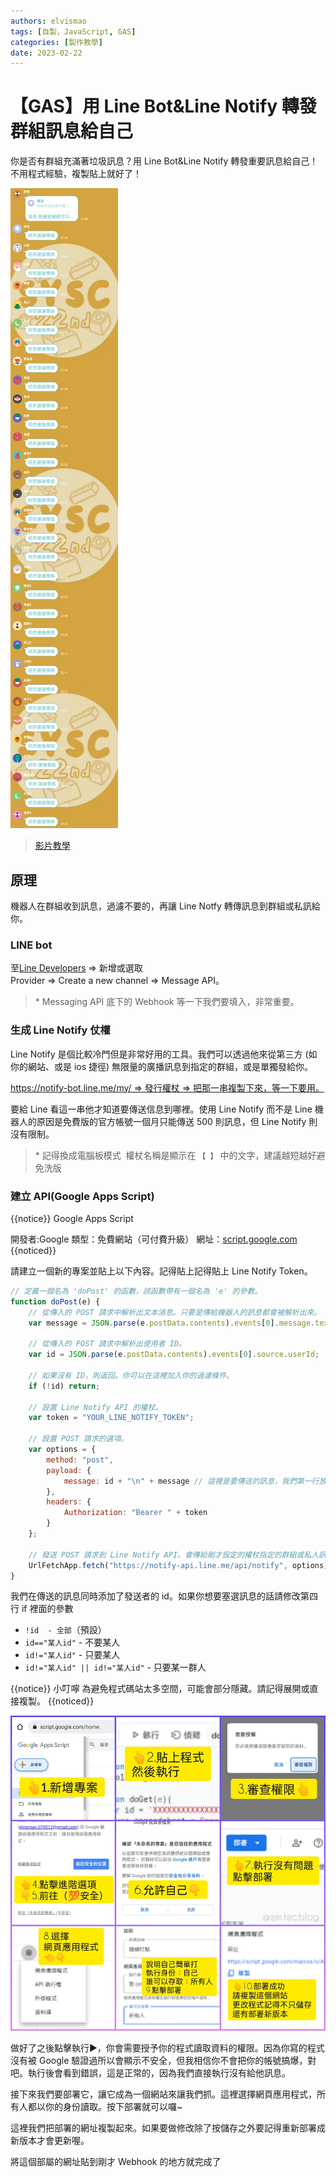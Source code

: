 ```yaml
---
authors: elvismao
tags: [自製，JavaScript, GAS]
categories: [製作教學]
date: 2023-02-22
---
```


# 【GAS】用 Line Bot&Line Notify 轉發群組訊息給自己

你是否有群組充滿著垃圾訊息？用 Line Bot&Line Notify 轉發重要訊息給自己！不用程式經驗，複製貼上就好了！

![某群組充斥著垃圾訊息](line2notify-why.webp)

> [影片教學](https://www.instagram.com/reel/Cp9kNc9DWK1/)

## 原理

機器人在群組收到訊息，過濾不要的，再讓 Line Notfy 轉傳訊息到群組或私訊給你。

### LINE bot

至[Line Developers](https://developers.line.biz/console/) => 新增或選取 Provider => Create a new channel => Message API。

> \* Messaging API 底下的 Webhook 等一下我們要填入，非常重要。

### 生成 Line Notify 仗權

Line Notify 是個比較冷門但是非常好用的工具。我們可以透過他來從第三方 (如你的網站、或是 ios 捷徑) 無限量的廣播訊息到指定的群組，或是單獨發給你。

https://notify-bot.line.me/my/ => 發行權杖 => 把那一串複製下來，等一下要用。

要給 Line 看這一串他才知道要傳送信息到哪裡。使用 Line Notify 而不是 Line 機器人的原因是免費版的官方帳號一個月只能傳送 500 則訊息，但 Line Notify 則沒有限制。

> \* 記得換成電腦板模式
>  權杖名稱是顯示在 `【 】` 中的文字，建議越短越好避免洗版

### 建立 API(Google Apps Script)

{{notice}}
Google Apps Script

開發者:Google
類型：免費網站（可付費升級）
網址：[script.google.com](https://script.google.com) {{noticed}}

請建立一個新的專案並貼上以下內容。記得貼上記得貼上 Line Notify Token。

```js
// 定義一個名為 'doPost' 的函數，該函數帶有一個名為 'e' 的參數。
function doPost(e) {
    // 從傳入的 POST 請求中解析出文本消息。只要是傳給機器人的訊息都會被解析出來。
    var message = JSON.parse(e.postData.contents).events[0].message.text;

    // 從傳入的 POST 請求中解析出使用者 ID。
    var id = JSON.parse(e.postData.contents).events[0].source.userId;

    // 如果沒有 ID，則返回。你可以在這裡加入你的過濾條件。
    if (!id) return;

    // 設置 Line Notify API 的權杖。
    var token = "YOUR_LINE_NOTIFY_TOKEN";

    // 設置 POST 請求的選項。
    var options = {
        method: "post",
        payload: {
            message: id + "\n" + message // 這裡是要傳送的訊息，我們第一行放了發送者的 id，第二行放了訊息本身。可以自行修改。
        },
        headers: {
            Authorization: "Bearer " + token
        }
    };

    // 發送 POST 請求到 Line Notify API。會傳給剛才設定的權杖指定的群組或私人訊息。
    UrlFetchApp.fetch("https://notify-api.line.me/api/notify", options);
}
```

我們在傳送的訊息同時添加了發送者的 id。如果你想要塞選訊息的話請修改第四行 if 裡面的參數

- `!id  - 全部`（預設）
- `id=="某人id"` - 不要某人
- `id!="某人id"` - 只要某人
- `id!="某人id" || id!="某人id"` - 只要某一群人

{{notice}}
小叮嚀 為避免程式碼站太多空間，可能會部分隱藏。請記得展開或直接複製。 {{noticed}}

![GAS 快速教學](/static/img/gas.webp)

做好了之後點擊執行▶️，你會需要授予你的程式讀取資料的權限。因為你寫的程式沒有被 Google 驗證過所以會顯示不安全，但我相信你不會把你的帳號搞爆，對吧。執行後會看到錯誤，這是正常的，因為我們直接執行沒有給他訊息。

接下來我們要部署它，讓它成為一個網站來讓我們抓。這裡選擇網頁應用程式，所有人都以你的身份讀取。按下部署就可以囉~

這裡我們把部署的網址複製起來。如果要做修改除了按儲存之外要記得重新部署成新版本才會更新喔。

將這個部屬的網址貼到剛才 Webhook 的地方就完成了
